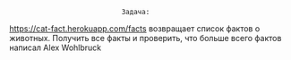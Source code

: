 
                                Задача: 
https://cat-fact.herokuapp.com/facts возвращает список фактов о животных. 
Получить все факты и проверить, что больше всего фактов написал Alex Wohlbruck
